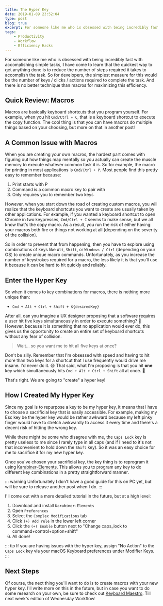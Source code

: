 ```yaml
---
title: The Hyper Key
date: 2019-01-09 23:52:04
type: post
blog: true
excerpt: For someone like me who is obsessed with being incredibly fast with accomplishing simple tasks, I have come to learn that the quickest way to get anything done is to reduce the number of steps required it takes to accomplish the task.
tags:
    - Productivity
    - Workflow
    - Efficiency Hacks
---
```


For someone like me who is obsessed with being incredibly fast with accomplishing simple tasks, I have come to learn that the quickest way to get anything done is to reduce the number of steps required it takes to accomplish the task. So for developers, the simplest measure for this would be the number of keys / clicks / actions required to complete the task. And there is no better technique than macros for maximizing this efficiency.

## Quick Review: Macros

Macros are basically keyboard shortcuts that you program yourself. For example, when you hit `Cmd/Ctrl + C`, that is a keyboard shortcut to execute the copy function. The cool thing is that you can have macros do multiple things based on your choosing, but more on that in another post!

## A Common Issue with Macros

When you are creating your own macros, the hardest part comes with figuring out how things map mentally so you actually can create the muscle memory to execute whatever common task it is. So for example, the macro for printing in most applications is `Cmd/Ctrl + P`. Most people find this pretty easy to remember because:

1. Print starts with P 
2. Command is a common macro key to pair with
3. Only requires you to remember two keys

However, when you start down the road of creating custom macros, you will realize that the keyboard shortcuts you want to create are usually taken by other applications. For example, if you wanted a keyboard shortcut to open Chrome in two keypresses, `Cmd/Ctrl + C` seems to make sense, but we all know that's the copy macro. As a result, you run the risk of either having your macros both fire or things not working at all (depending on the severity of the collision).

So in order to prevent that from happening, then you have to explore using combinations of keys like `Alt`, `Shift`, or `Windows / Ctrl` (depending on your OS) to create unique macro commands. Unfortunately, as you increase the number of keystrokes required for a macro, the less likely it is that you'll use it because it can be hard to hit quickly and reliably. 

## Enter the Hyper Key

So when it comes to key combinations for macros, there is nothing more unique than:

- `Cmd + Alt + Ctrl + Shift + ${desiredKey}`

After all, can you imagine a UX designer proposing that a software requires a user hit five keys simultaneously in order to execute something? 🤣 However, because it is something that no application would ever do, this gives us the opportunity to create an entire set of keyboard shortcuts without any fear of collision.

> Wait... so you want me to hit all five keys at once?

Don't be silly. Remember that I'm obsessed with speed and having to hit more than two keys for a shortcut that I use frequently would drive me insane. I'd never do it. 😆 That said, what I'm proposing is that you hit **one** key which simultaneously hits `Cmd + Alt + Ctrl + Shift` all at once. 🤯

That's right. We are going to "create" a hyper key! 

## How I Created My Hyper Key

Since my goal is to repurpose a key to be my hyper key, it means that I have to choose a sacrificial key that is easily accessible. For example, making my Esc key be the hyper key would be rather awkward because my left pinky finger would have to stretch awkwardly to access it every time and there's a decent risk of hitting the wrong key.

While there might be some who disagree with me, the `Caps Lock` key is pretty useless to me since I rarely type in all caps (and if I need to it's not that inconvenient to hold down the `Shift` key). So it was an easy choice for me to sacrifice it for my new hyper key.

Once you've chosen your sacrificial key, the key thing is to reprogram it using [Karabiner-Elements]([https://pqrs.org/osx/karabiner/](https://pqrs.org/osx/karabiner/)). This allows you to program any key to do different key combinations in a pretty straightforward manner.

::: warning
Unfortunately I don't have a good guide for this on PC yet, but will be sure to release another post when I do.
:::

I'll come out with a more detailed tutorial in the future, but at a high level:

1. Download and install `Karabiner-Elements`
2. Open `Preferences`
3. Select the `Complex Modifications` tab
4. Click `(+) Add rule` in the lower left corner
5. Click the `(+) Enable` button next to "Change caps_lock to command+control+option+shift"
6. All done!

::: tip
If you are having issues with the hyper key, assign "No Action" to the `Caps Lock` key via your macOS Keyboard preferences under Modifier Keys.
:::

## Next Steps

Of course, the next thing you'll want to do is to create macros with your new hyper key. I'll write more on this in the future, but in case you want to do some research on your own, be sure to check out [Keyboard Maestro]([https://www.keyboardmaestro.com/main/](https://www.keyboardmaestro.com/main/)). Till next week's edition of Wednesday Workflow!
